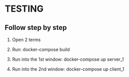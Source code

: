 # TESTING
## Follow step by step

1) Open 2 terms

2) Run: docker-compose build

3) Run into the 1st window: docker-compose up server_1

4) Run into the 2nd window: docker-compose up client_1
